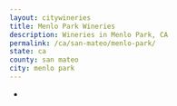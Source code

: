 ```yaml
---
layout: citywineries
title: Menlo Park Wineries
description: Wineries in Menlo Park, CA
permalink: /ca/san-mateo/menlo-park/
state: ca
county: san mateo
city: menlo park
---
```

-

